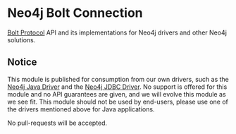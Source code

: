 # Neo4j Bolt Connection

[Bolt Protocol](https://neo4j.com/docs/bolt/current/bolt/) API and its implementations for Neo4j drivers and other Neo4j solutions.

## Notice

This module is published for consumption from our own drivers, such as the [Neo4j Java Driver](https://github.com/neo4j/neo4j-java-driver) and the [Neo4j JDBC Driver](https://github.com/neo4j/neo4j-jdbc).
No support is offered for this module and no API guarantees are given, and we will evolve this module as we see fit.
This module should not be used by end-users, please use one of the drivers mentioned above for Java applications.

No pull-requests will be accepted.
